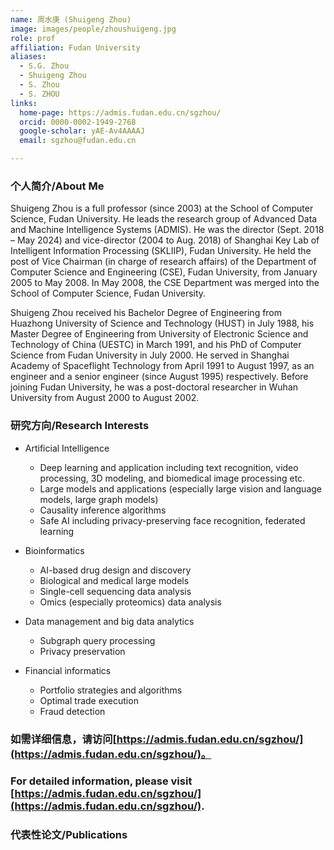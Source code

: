 ```yaml
---
name: 周水庚 (Shuigeng Zhou)
image: images/people/zhoushuigeng.jpg
role: prof
affiliation: Fudan University
aliases:
  - S.G. Zhou
  - Shuigeng Zhou
  - S. Zhou
  - S. ZHOU
links:
  home-page: https://admis.fudan.edu.cn/sgzhou/
  orcid: 0000-0002-1949-2768
  google-scholar: yAE-Av4AAAAJ
  email: sgzhou@fudan.edu.cn

---
```


### 个人简介/About Me
Shuigeng Zhou is a full professor (since 2003) at the School of Computer Science, Fudan University. He leads the research group of Advanced Data and Machine Intelligence Systems (ADMIS). He was the director (Sept. 2018 – May 2024) and vice-director (2004 to Aug. 2018) of Shanghai Key Lab of Intelligent Information Processing (SKLIIP), Fudan University. He held the post of Vice Chairman (in charge of research affairs) of the Department of Computer Science and Engineering (CSE), Fudan University, from January 2005 to May 2008. In May 2008, the CSE Department was merged into the School of Computer Science, Fudan University.

Shuigeng Zhou received his Bachelor Degree of Engineering from Huazhong University of Science and Technology (HUST) in July 1988, his Master Degree of Engineering from University of Electronic Science and Technology of China (UESTC) in March 1991, and his PhD of Computer Science from Fudan University in July 2000. He served in Shanghai Academy of Spaceflight Technology from April 1991 to August 1997, as an engineer and a senior engineer (since August 1995) respectively. Before joining Fudan University, he was a post-doctoral researcher in Wuhan University from August 2000 to August 2002.

### 研究方向/Research Interests
- Artificial Intelligence
  - Deep learning and application including text recognition, video processing, 3D modeling, and biomedical image processing etc.
  - Large models and applications (especially large vision and language models, large graph models)
  - Causality inference algorithms
  - Safe AI including privacy-preserving face recognition, federated learning

- Bioinformatics
  - AI-based drug design and discovery
  - Biological and medical large models
  - Single-cell sequencing data analysis
  - Omics (especially proteomics) data analysis

- Data management and big data analytics
  - Subgraph query processing
  - Privacy preservation

- Financial informatics
  - Portfolio strategies and algorithms
  - Optimal trade execution
  - Fraud detection

### 如需详细信息，请访问[https://admis.fudan.edu.cn/sgzhou/](https://admis.fudan.edu.cn/sgzhou/)。
### For detailed information, please visit [https://admis.fudan.edu.cn/sgzhou/](https://admis.fudan.edu.cn/sgzhou/).

### 代表性论文/Publications
